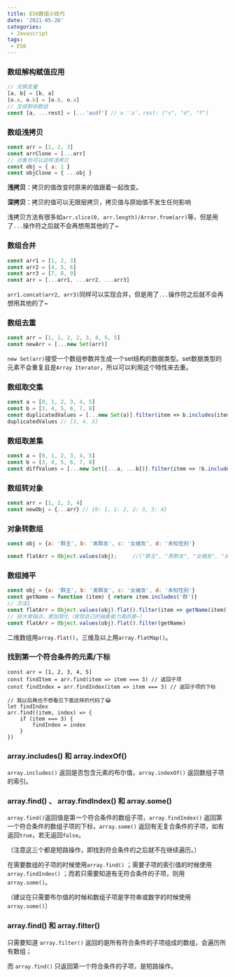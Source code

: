 ```yaml
---
title: ES6数组小技巧
date: '2021-05-26'
categories:
 - Javascript
tags:
 - ES6
---
```


### 数组解构赋值应用

```js
// 交换变量
[a, b] = [b, a]
[o.a, o.b] = [o.b, o.a]
// 生成剩余数组
const [a, ...rest] = [...'asdf'] // a：'a'，rest: ["s", "d", "f"]
```

### 数组浅拷贝

```js
const arr = [1, 2, 3]
const arrClone = [...arr]
// 对象也可以这样浅拷贝
const obj = { a: 1 }
const objClone = { ...obj }
```

**浅拷贝**：拷贝的值改变时原来的值跟着一起改变。

**深拷贝**：拷贝的值可以无限层拷贝，拷贝值与原始值不发生任何影响

浅拷贝方法有很多如`arr.slice(0, arr.length)/Arror.from(arr)`等，但是用了`...`操作符之后就不会再想用其他的了~

### 数组合并

```js
const arr1 = [1, 2, 3]
const arr2 = [4, 5, 6]
const arr3 = [7, 8, 9]
const arr = [...arr1, ...arr2, ...arr3]
```

`arr1.concat(arr2, arr3)`同样可以实现合并，但是用了`...`操作符之后就不会再想用其他的了~

### 数组去重

```js
const arr = [1, 1, 2, 2, 3, 4, 5, 5]
const newArr = [...new Set(arr)]
```

`new Set(arr)`接受一个数组参数并生成一个set结构的数据类型。set数据类型的元素不会重复且是`Array Iterator`，所以可以利用这个特性来去重。

### 数组取交集

```js
const a = [0, 1, 2, 3, 4, 5]
const b = [3, 4, 5, 6, 7, 8]
const duplicatedValues = [...new Set(a)].filter(item => b.includes(item))	//includes判断数组里有无此value，返回布尔值
duplicatedValues // [3, 4, 5]
```

### 数组取差集

```js
const a = [0, 1, 2, 3, 4, 5]
const b = [3, 4, 5, 6, 7, 8]
const diffValues = [...new Set([...a, ...b])].filter(item => !b.includes(item) || !a.includes(item)) // [0, 1, 2, 6, 7, 8]
```

### 数组转对象

```js
const arr = [1, 2, 3, 4]
const newObj = {...arr} // {0: 1, 1: 2, 2: 3, 3: 4}
```

### 对象转数组

```js
const obj = {a: '群主', b: '男群友', c: '女裙友', d: '未知性别'}

const flatArr = Object.values(obj);		//["群主", "男群友", "女裙友", "未知性别"]
```

### 数组摊平

```js
const obj = {a: '群主', b: '男群友', c: '女裙友', d: '未知性别'}
const getName = function (item) { return item.includes('群')}
// 方法1
const flatArr = Object.values(obj).flat().filter(item => getName(item))
// 经大佬指点，更加简化（发现自己的抽象能力真的差~）
const flatArr = Object.values(obj).flat().filter(getName)

```

二维数组用`array.flat()`，三维及以上用`array.flatMap()`。

### 找到第一个符合条件的元素/下标

```
const arr = [1, 2, 3, 4, 5]
const findItem = arr.find(item => item === 3) // 返回子项
const findIndex = arr.findIndex(item => item === 3) // 返回子项的下标

// 我以后再也不想看见下面这样的代码了😂
let findIndex
arr.find((item, index) => {
    if (item === 3) {
        findIndex = index
    }
})
```

### array.includes() 和 array.indexOf()

`array.includes()` 返回是否包含元素的布尔值，`array.indexOf()` 返回数组子项的索引。



### array.find() 、 array.findIndex() 和 array.some()

`array.find()`返回值是第一个符合条件的数组子项，`array.findIndex()` 返回第一个符合条件的数组子项的下标，`array.some()` 返回有无复合条件的子项，如有返回`true`，若无返回`false`。

（注意这三个都是短路操作，即找到符合条件的之后就不在继续遍历。）



在需要数组的子项的时候使用`array.find()` ；需要子项的索引值的时候使用 `array.findIndex()` ；而若只需要知道有无符合条件的子项，则用 `array.some()`。

（建议在只需要布尔值的时候和数组子项是字符串或数字的时候使用 `array.some()`）



### array.find() 和 array.filter()

只需要知道 `array.filter()` 返回的是所有符合条件的子项组成的数组，会遍历所有数组；

而 `array.find()` 只返回第一个符合条件的子项，是短路操作。



